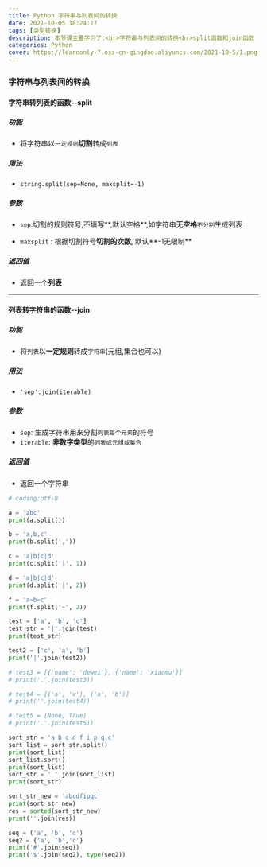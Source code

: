 ```yaml
---
title: Python 字符串与列表间的转换
date: 2021-10-05 18:24:17
tags: [类型转换]
description: 本节课主要学习了:<br>字符串与列表间的转换<br>split函数和join函数
categories: Python
cover: https://learnonly-7.oss-cn-qingdao.aliyuncs.com/2021-10-5/1.png
---
```


### 字符串与列表间的转换

#### 字符串转列表的函数--split

##### 功能

- 将字符串以`一定规则`**切割**转成`列表`

##### 用法

- `string.split(sep=None, maxsplit=-1)`

##### 参数

- `sep`:切割的规则符号,不填写**,默认空格**,如字符串**无空格**`不分割`生成列表

- `maxsplit` : 根据切割符号**切割的次数**, 默认**-1无限制**

##### 返回值

- 返回一个**列表**

----------------------

#### 列表转字符串的函数--join

##### 功能

- 将`列表`以**一定规则**转成`字符串`(元组,集合也可以)

##### 用法

- `'sep'.join(iterable)`

##### 参数

- `sep`: 生成字符串用来分割`列表每个元素`的符号
- `iterable`: **非数字类型**的`列表或元组或集合`

##### 返回值

- 返回一个字符串

```python
# coding:utf-8

a = 'abc'
print(a.split())

b = 'a,b,c'
print(b.split(','))

c = 'a|b|c|d'
print(c.split('|', 1))

d = 'a|b|c|d'
print(d.split('|', 2))

f = 'a~b~c'
print(f.split('~', 2))

test = ['a', 'b', 'c']
test_str = '|'.join(test)
print(test_str)

test2 = ['c', 'a', 'b']
print('|'.join(test2))

# test3 = [{'name': 'dewei'}, {'name': 'xiaomu'}]
# print('.'.join(test3))

# test4 = [('a', 'v'), ('a', 'b')]
# print(''.join(test4))

# test5 = [None, True]
# print('.'.join(test5))

sort_str = 'a b c d f i p q c'
sort_list = sort_str.split()
print(sort_list)
sort_list.sort()
print(sort_list)
sort_str = ' '.join(sort_list)
print(sort_str)

sort_str_new = 'abcdfipqc'
print(sort_str_new)
res = sorted(sort_str_new)
print(''.join(res))

seq = ('a', 'b', 'c')
seq2 = {'a', 'b','c'}
print('#'.join(seq))
print('$'.join(seq2), type(seq2))

```

